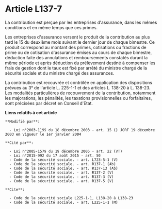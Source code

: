 # Article L137-7

La contribution est perçue par les entreprises d'assurance, dans les mêmes conditions et en même temps que ces primes.

Les entreprises d'assurance versent le produit de la contribution au plus tard le 15 du deuxième mois suivant le dernier jour
de chaque bimestre. Ce produit correspond au montant des primes, cotisations ou fractions de prime ou de cotisation
d'assurance émises au cours de chaque bimestre, déduction faite des annulations et remboursements constatés durant la même
période et après déduction du prélèvement destiné à compenser les frais de gestion dont le taux est fixé par arrêté du
ministre chargé de la sécurité sociale et du ministre chargé des assurances.

La contribution est recouvrée et contrôlée en application des dispositions prévues au 3° de l'article L. 225-1-1 et des
articles L. 138-20 à L. 138-23. Les modalités particulières de recouvrement de la contribution, notamment les majorations,
les pénalités, les taxations provisionnelles ou forfaitaires, sont précisées par décret en Conseil d'Etat.

**Liens relatifs à cet article**

	**Modifié par**:

	  - Loi n°2003-1199 du 18 décembre 2003 - art. 15 () JORF 19 décembre 2003 en vigueur le 1er janvier 2004

	**Cité par**:

	  - Loi n°2005-1579 du 19 décembre 2005 - art. 22 (VT)
	  - Loi n°2015-992 du 17 août 2015 - art. 50
	  - Code de la sécurité sociale. - art. L723-5-1 (V)
	  - Code de la sécurité sociale. - art. R137-1 (Ab)
	  - Code de la sécurité sociale. - art. R137-13 (Ab)
	  - Code de la sécurité sociale. - art. R137-2 (V)
	  - Code de la sécurité sociale. - art. R137-3 (V)
	  - Code de la sécurité sociale. - art. R137-5 (V)

	**Cite**:

	  - Code de la sécurité sociale L225-1-1, L138-20 à L138-23
	  - Code de la sécurité sociale. - art. L225-1-1 (M)
